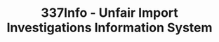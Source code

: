 ---
bigquery: https://console.cloud.google.com/bigquery?p=patents-public-data&d=usitc_investigations&page=dataset&project=sheets-management-319211
citation: US International Trade Commission 337Info Unfair Import Investigations Information
  System
contributors: US International Trade Comission
cost: None
description: US International Trade Commission 337Info Unfair Import Investigations
  Information System contains data on investigations done under Section 337. Section
  337 declares the infringement of certain statutory intellectual property rights
  and other forms of unfair competition in import trade to be unlawful practices.
  Most Section 337 investigations involve allegations of patent or registered trademark
  infringement.
documentation: FAQ and tutorial available on the site
last_edit: 04/05/2022, 09:32:26
location: https://pubapps2.usitc.gov/337external/
maintained_by: US International Trade Comission
schema_fields:
- investigationTermDate
- startDateMarkmanHearing
- cafcAppeals
- internalRemand
- dateComplaintFiled
- targetDate
- finalDetViolation
- htsNumbers
- teoProceedingInvolved
- markmanHearing
- investigationNo
- publication_number
- reportingRequirements
- gcAttorney
- finalIdOnViolationDue
- lastUpdated
- invUnfairAct
- aljAssigned
- teoReliefGranted
- teoIdIssueDate
- actualEndDateEvidHear
- trademarkNumbers
- endDateMarkmanHearing
- teoIdDueDate
- currentStatus
- docketNo
- patentNumber
- finalDetNoViolation
- complainant
- actualStartDateEvidHear
- scheduledEndDateEvidHear
- dateOfPublicationFrNotice
- scheduledStartDateEvidHear
- ouiiAttorney
- patentNumbers
- issueDateOtherNonFinal
- copyrightNumbers
- finalIdOnViolationIssue
- currentActiveALJ
- dateCreated
- respondent
- id
- investigationType
- ouiiParticipation
- title
shortname: unfair_import_investigations
tags:
- import
- legal
- trade
timeframe: 2008-2021 (prior to 2008 downloadable as a JSON file)
title: 337Info - Unfair Import Investigations Information System
uuid: 2721f5ec-e599-4890-9265-9706719fc71e
---